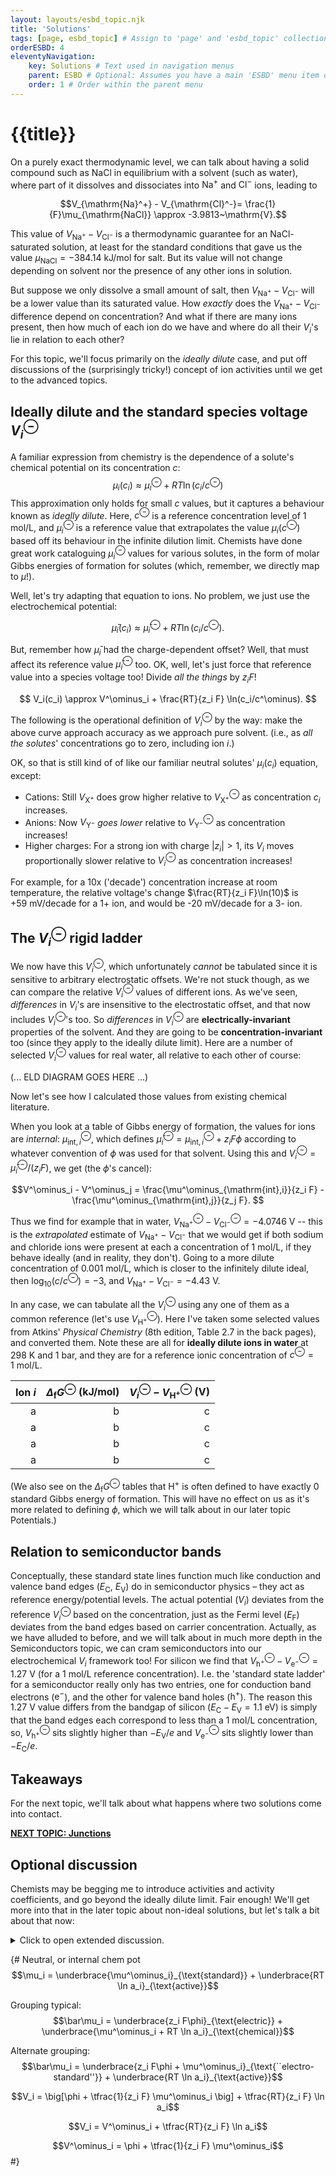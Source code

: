 ```yaml
---
layout: layouts/esbd_topic.njk
title: 'Solutions'
tags: [page, esbd_topic] # Assign to 'page' and 'esbd_topic' collections
orderESBD: 4
eleventyNavigation:
    key: Solutions # Text used in navigation menus
    parent: ESBD # Optional: Assumes you have a main 'ESBD' menu item defined elsewhere
    order: 1 # Order within the parent menu
---
```


# {{title}}

On a purely exact thermodynamic level, we can talk about having a solid compound such as $\mathrm{NaCl}$ in equilibrium with a solvent (such as water), where part of it dissolves and dissociates into $\mathrm{Na}^+$ and $\mathrm{Cl}^-$ ions, leading to

$$V_{\mathrm{Na}^+} - V_{\mathrm{Cl}^-}= \frac{1}{F}\mu_{\mathrm{NaCl}} \approx -3.9813~\mathrm{V}.$$

This value of $V_{\mathrm{Na}^+} - V_{\mathrm{Cl}^-}$ is a thermodynamic guarantee for an $\mathrm{NaCl}$-saturated solution, at least for the standard conditions that gave us the value $\mu_{\mathrm{NaCl}} = -384.14~\mathrm{kJ/mol}$ for salt. But its value will not change depending on solvent nor the presence of any other ions in solution.

But suppose we only dissolve a small amount of salt, then $V_{\mathrm{Na}^+} - V_{\mathrm{Cl}^-}$ will be a lower value than its saturated value. How _exactly_ does the $V_{\mathrm{Na}^+} - V_{\mathrm{Cl}^-}$ difference depend on concentration? And what if there are many ions present, then how much of each ion do we have and where do all their $V_i$'s lie in relation to each other?

For this topic, we'll focus primarily on the _ideally dilute_ case, and put off discussions of the (surprisingly tricky!) concept of ion activities until we get to the advanced topics.

## Ideally dilute and the standard species voltage $V^\ominus_i$

A familiar expression from chemistry is the dependence of a solute's chemical potential on its concentration $c$:
$$ \mu_i(c_i) \approx \mu^\ominus_i + RT \ln(c_i/c^\ominus) $$
This approximation only holds for small $c$ values, but it captures a behaviour known as _ideally dilute_. Here, $c^\ominus$ is a reference concentration level of 1 mol/L, and $\mu^\ominus_i$ is a reference value that extrapolates the value $\mu_i(c^\ominus)$ based off its behaviour in the infinite dilution limit. Chemists have done great work cataloguing $\mu^\ominus_i$ values for various solutes, in the form of molar Gibbs energies of formation for solutes (which, remember, we directly map to $\mu$!).

Well, let's try adapting that equation to ions. No problem, we just use the electrochemical potential:

$$ \bar\mu_i(c_i) \approx \bar\mu^\ominus_i + RT \ln(c_i/c^\ominus). $$

But, remember how $\bar\mu_i$ had the charge-dependent offset? Well, that must affect its reference value $\bar\mu^\ominus_i$ too. OK, well, let's just force that reference value into a species voltage too! Divide _all the things_ by $z_i F$!

$$ V_i(c_i) \approx V^\ominus_i + \frac{RT}{z_i F} \ln(c_i/c^\ominus). $$

The following is the operational definition of $V^\ominus_i$ by the way: make the above curve approach accuracy as we approach pure solvent. (i.e., as _all the solutes_' concentrations go to zero, including ion $i$.)

OK, so that is still kind of of like our familiar neutral solutes' $\mu_i(c_i)$ equation, except:
* Cations: Still $V_{\mathrm{X}^+}$ does grow higher relative to $V^\ominus_{\mathrm{X}^+}$ as concentration $c_i$ increases.
* Anions: Now $V_{\mathrm{Y}^-}$ _goes lower_ relative to $V^\ominus_{\mathrm{Y}^-}$ as concentration increases!
* Higher charges: For a strong ion with charge $|z_i|>1$, its $V_i$ moves proportionally slower relative to $V^\ominus_i$ as concentration increases!

For example, for a 10x ('decade') concentration increase at room temperature, the relative voltage's change $\frac{RT}{z_i F}\ln(10)$ is +59&nbsp;mV/decade for a 1+ ion, and would be -20&nbsp;mV/decade for a 3- ion.

## The $V^\ominus_i$ rigid ladder

We now have this $V^\ominus_i$, which unfortunately _cannot_ be tabulated since it is sensitive to arbitrary electrostatic offsets. We're not stuck though, as we can compare the relative $V^\ominus_i$ values of different ions. As we've seen, _differences_ in $V_i$'s are insensitive to the electrostatic offset, and that now includes $V^\ominus_i$'s too. So _differences_ in $V^\ominus_i$ are **electrically-invariant** properties of the solvent. And they are going to be **concentration-invariant** too (since they apply to the ideally dilute limit). Here are a number of selected $V^\ominus_i$ values for real water, all relative to each other of course:

(... ELD DIAGRAM GOES HERE ...)

Now let's see how I calculated those values from existing chemical literature.

When you look at a table of Gibbs energy of formation, the values for ions are _internal_: $\mu^\ominus_{\mathrm{int},i}$, which defines $\bar\mu^\ominus_i = \mu^\ominus_{\mathrm{int},i} + z_i F \phi$ according to whatever convention of $\phi$ was used for that solvent. Using this and $V^\ominus_i = \bar\mu^\ominus_i/(z_i F)$, we get (the $\phi$'s cancel):

$$V^\ominus_i - V^\ominus_j = \frac{\mu^\ominus_{\mathrm{int},i}}{z_i F} - \frac{\mu^\ominus_{\mathrm{int},j}}{z_j F}. $$

Thus we find for example that in water, $V^\ominus_{\mathrm{Na}^+} - V^\ominus_{\mathrm{Cl}^-} = -4.0746~\mathrm{V}$ -- this is the _extrapolated_ estimate of $V_{\mathrm{Na}^+} - V_{\mathrm{Cl}^-}$ that we would get if both sodium and chloride ions were present at each a concentration of 1 mol/L, if they behave ideally (and in reality, they don't). Going to a more dilute concentration of 0.001 mol/L, which is closer to the infinitely dilute ideal, then $\log_{10}(c/c^\ominus) = -3$, and $V_{\mathrm{Na}^+} - V_{\mathrm{Cl}^-} = -4.43~\mathrm{V}$.

In any case, we can tabulate all the $V^\ominus_i$ using any one of them as a common reference (let's use $V^\ominus_{\mathrm{H}^+}$). Here I've taken some selected values from Atkins' _Physical Chemistry_ (8th edition, Table 2.7 in the back pages), and converted them. Note these are all for **ideally dilute ions in water** at 298 K and 1 bar, and they are for a reference ionic concentration of $c^\ominus = 1~\mathrm{mol/L}$.

| Ion $i$ | $\Delta_{\mathrm{f}} G^\ominus$ (kJ/mol) | $V^\ominus_i - V^\ominus_{\mathrm{H}^+}$ (V) |
| ---: | ---: | ---: |
| a | b | c |
| a | b | c |
| a | b | c |
| a | b | c |

(We also see on the $\Delta_{\mathrm{f}} G^\ominus$ tables that $\mathrm{H}^+$ is often defined to have exactly 0 standard Gibbs energy of formation. This will have no effect on us as it's more related to defining $\phi$, which we will talk about in our later topic Potentials.)

## Relation to semiconductor bands

Conceptually, these standard state lines function much like conduction and valence band edges ($E_\mathrm{C}$, $E_\mathrm{V}$) do in semiconductor physics – they act as reference energy/potential levels. The actual potential ($V_i$) deviates from the reference $V^\ominus_i$ based on the concentration, just as the Fermi level ($E_\mathrm{F}$) deviates from the band edges based on carrier concentration. Actually, as we have alluded to before, and we will talk about in much more depth in the Semiconductors topic, we can cram semiconductors into our electrochemical $V_i$ framework too! For silicon we find that $V^\ominus_\mathrm{h^+} - V^\ominus_\mathrm{e^-} = 1.27~\mathrm{V}$ (for a 1 mol/L reference concentration). I.e. the 'standard state ladder' for a semiconductor really only has two entries, one for conduction band electrons ($\mathrm{e^-}$), and the other for valence band holes ($\mathrm{h^+}$). The reason this 1.27 V value differs from the bandgap of silicon ($E_\mathrm{C} - E_\mathrm{V} = 1.1~\mathrm{eV}$) is simply that the band edges each correspond to less than a 1 mol/L concentration, so, $V^\ominus_\mathrm{h^+}$ sits slightly higher than $-E_\mathrm{V}/e$ and $V^\ominus_\mathrm{e^-}$ sits slightly lower than $-E_\mathrm{C}/e$.

## Takeaways

For the next topic, we'll talk about what happens where two solutions come into contact.

[**NEXT TOPIC: Junctions**](../junctions/)

## Optional discussion

Chemists may be begging me to introduce activities and activity coefficients, and go beyond the ideally dilute limit. Fair enough! We'll get more into that in the later topic about non-ideal solutions, but let's talk a bit about that now:

<details>
<summary>
Click to open extended discussion.
</summary>

Yes, you are right, we can just tack on in the (molar) activity activity coefficient $\gamma_i$ next to $c_i/c^\ominus$!

$$ V_i = V^\ominus_i + \frac{RT}{z_i F} \ln(\gamma_i c_i/c^\ominus). $$

(Or, define activity $a_i = \gamma_i c_i/c^\ominus$, but let's just stick to $\gamma_i$.) 

Of course, $\gamma_i \rightarrow 1$ as all solutes' concentrations go to zero (including $c_i \rightarrow 0$). This is a perfectly legitimate mathematical re-representation of the electrochemical potentials into two numbers $V^\ominus_i$ and $\gamma_i$. Now we can pack all the imperfections into $\gamma_i$.

However...

You may have heard that single-ion activities are ill defined, or unmeasurable; or, that only mean ionic activity coefficients can be measured. That is the truth, and let's talk about why that is the case.

Suppose we have solution of specific composition, containing various ions and solutes, at known concentrations $c_i$, and certain measurable values of ionic $V_i$. We have somehow determined a collection of $\gamma_i$ values that correctly and consistently relate the various $V_i$ to their $V^{\ominus}_i$. All seems good, but our conclusion is non-unique.

The following transformation produces an equally valid collection of values $\gamma_i '$ and ${V^{\ominus}_i}'$:

$$ \gamma_i ' = \gamma_i \exp([z_i F / (RT)] \cdot \psi) , $$

$$ {V^{\ominus}_i}' = V^{\ominus}_i - \psi , $$

for any value of $\psi$. For example, with $\psi=-59~\mathrm{mV}$ we can lower the entire $V^{\ominus}_i$ ladder by 59 mV, and multiply $\gamma_i$ for 1+ ions by ×10, multiply $\gamma_i$ for 2- ions by ×0.01, and so on. If you are using electrostatic potential $\phi$, then $\phi' = \phi - \psi$ too. The problem is, we can't tell the difference, because all we can measure are $c_i$ and $V_i$.

The arbitrariness is _severe_: we can choose a different value of $\psi$ for every possible composition of solution at every temperature and every pressure, completely arbitrarily. It would make no measurable difference. **Once we permit the presence of activity coefficients, we no longer have _any_ anchor on how to set the electrostatic potential $\phi$ nor how we should offset the $V^{\ominus}_i$ ladder.**

The only unambiguously measureable ion activity coefficients are charge-neutral products like $\gamma_{\mathrm{Na}^+}\cdot\gamma_{\mathrm{Cl}^-}$, or $\sqrt{\gamma_{\mathrm{Zn}^{2+}}} \cdot \gamma_{\mathrm{Cl}^-}$ where the $\psi$ arbitrariness cancels out. These charge-neutral $\gamma_i$ products are the mean activity coefficients.

Anyway, that is one reason I'm just going to focus on ideal dilute case for now. There's a lot more to say on this, but I'll leave that for the dedicated topic on non-ideal solutions.

</details>

{#
Neutral, or internal chem pot
$$\mu_i = \underbrace{\mu^\ominus_i}_{\text{standard}} + \underbrace{RT \ln a_i}_{\text{active}}$$

Grouping typical:
$$\bar\mu_i = \underbrace{z_i F\phi}_{\text{electric}} + \underbrace{\mu^\ominus_i + RT \ln a_i}_{\text{chemical}}$$

Alternate grouping:
$$\bar\mu_i = \underbrace{z_i F\phi + \mu^\ominus_i}_{\text{``electro-standard''}} + \underbrace{RT \ln a_i}_{\text{active}}$$

$$V_i = \big[\phi + \tfrac{1}{z_i F} \mu^\ominus_i \big] + \tfrac{RT}{z_i F} \ln a_i$$

$$V_i = V^\ominus_i + \tfrac{RT}{z_i F} \ln a_i$$

$$V^\ominus_i = \phi + \tfrac{1}{z_i F} \mu^\ominus_i$$
#}
